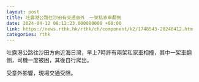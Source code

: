 ```yaml
---
layout: post
title: 吐露港公路往沙田有交通意外　一架私家車翻側
date: 2024-04-12 08:12:23.000000000 +08:00
link: https://news.rthk.hk/rthk/ch/component/k2/1748543-20240412.htm
categories: rthk
---
```


吐露港公路往沙田方向近海日灣，早上7時許有兩架私家車相撞，其中一架車翻側，司機一度被困，其後自行爬出。

受意外影響，現場交通受阻。
